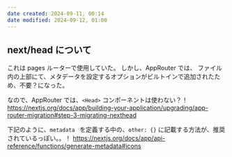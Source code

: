 ```yaml
---
date created: 2024-09-11, 00:14
date modified: 2024-09-12, 01:00
---
```


## next/head について

これは pages ルーターで使用していた。
しかし、AppRouter では、
ファイル内の上部にて、メタデータを設定するオプションがビルトインで追加されたため、不要？になった。

なので、AppRouter では、`<Head>` コンポーネントは使わない？！
https://nextjs.org/docs/app/building-your-application/upgrading/app-router-migration#step-3-migrating-nexthead

下記のように、`metadata ` を定義する中の、`other: {}` に記載する方法が、推奨されているっぽい。。！
https://nextjs.org/docs/app/api-reference/functions/generate-metadata#icons
